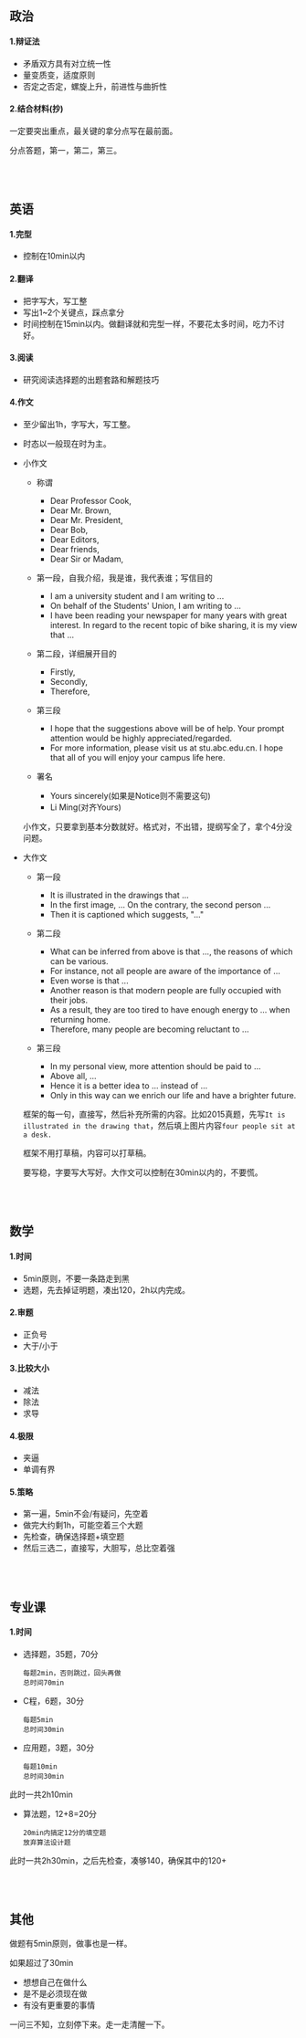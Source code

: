 ##	政治

####	1.辩证法

*	矛盾双方具有对立统一性
*	量变质变，适度原则
*	否定之否定，螺旋上升，前进性与曲折性

####	2.结合材料(抄)

一定要突出重点，最关键的拿分点写在最前面。

分点答题，第一，第二，第三。

<br/><br/>

##	英语

####	1.完型

*	控制在10min以内

####	2.翻译

*	把字写大，写工整
*	写出1~2个关键点，踩点拿分
*	时间控制在15min以内。做翻译就和完型一样，不要花太多时间，吃力不讨好。

####	3.阅读

*	研究阅读选择题的出题套路和解题技巧

####	4.作文

*	至少留出1h，字写大，写工整。
*	时态以一般现在时为主。

*	小作文

	*	称谓

		*	Dear Professor Cook,		
		*	Dear Mr. Brown,
		*	Dear Mr. President,
		*	Dear Bob,
		*	Dear Editors,
		*	Dear friends,
		*	Dear Sir or Madam,

	*	第一段，自我介绍，我是谁，我代表谁；写信目的
	
		*	I am a university student and I am writing to ...
		*	On behalf of the Students' Union, I am writing to ...
		*	I have been reading your newspaper for many years with great interest. In regard to the recent topic of bike sharing, it is my view that ...

	*	第二段，详细展开目的
	
		*	Firstly,
		*	Secondly,
		*	Therefore,

	*	第三段
	
		*	I hope that the suggestions above will be of help. Your prompt attention would be highly appreciated/regarded.
		*	For more information, please visit us at stu.abc.edu.cn. I hope that all of you will enjoy your campus life here.

	*	署名

		*	Yours sincerely(如果是Notice则不需要这句)
		*	Li Ming(对齐Yours)

	小作文，只要拿到基本分数就好。格式对，不出错，提纲写全了，拿个4分没问题。

*	大作文

	*	第一段
	
		*	It is illustrated in the drawings that ... 
		*	In the first image, ... On the contrary, the second person ... 
		*	Then it is captioned which suggests, "..."

	*	第二段
	
		*	What can be inferred from above is that ..., the reasons of which can be various.
		*	For instance, not all people are aware of the importance of ... 
		*	Even worse is that ... 
		*	Another reason is that modern people are fully occupied with their jobs. 
		*	As a result, they are too tired to have enough energy to ... when returning home.
		*	Therefore, many people are becoming reluctant to ...
	
	*	第三段

		*	In my personal view, more attention should be paid to ...
		*	Above all, ...
		*	Hence it is a better idea to ... instead of ...
		*	Only in this way can we enrich our life and have a brighter future. 

	框架的每一句，直接写，然后补充所需的内容。比如2015真题，先写`It is illustrated in the drawing that`，然后填上图片内容`four people sit at a desk.`

	框架不用打草稿，内容可以打草稿。
	
	要写稳，字要写大写好。大作文可以控制在30min以内的，不要慌。

<br/><br/>

##	数学

####	1.时间

*	5min原则，不要一条路走到黑
*	选题，先去掉证明题，凑出120，2h以内完成。

####	2.审题

*	正负号
*	大于/小于

####	3.比较大小

*	减法
*	除法
*	求导

####	4.极限

*	夹逼
*	单调有界

####	5.策略

*	第一遍，5min不会/有疑问，先空着
*	做完大约剩1h，可能空着三个大题
*	先检查，确保选择题+填空题
*	然后三选二，直接写，大胆写，总比空着强

<br/><br/>

##	专业课

####	1.时间

*	选择题，35题，70分

		每题2min，否则跳过，回头再做
		总时间70min

*	C程，6题，30分

		每题5min
		总时间30min

*	应用题，3题，30分

		每题10min
		总时间30min

此时一共2h10min

*	算法题，12+8=20分

		20min内搞定12分的填空题
		放弃算法设计题

此时一共2h30min，之后先检查，凑够140，确保其中的120+

<br/><br/>

##	其他

做题有5min原则，做事也是一样。

如果超过了30min

*	想想自己在做什么
*	是不是必须现在做
*	有没有更重要的事情

一问三不知，立刻停下来。走一走清醒一下。
